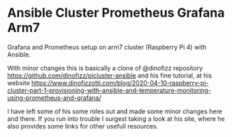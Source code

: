 
<h1>Ansible Cluster Prometheus Grafana Arm7</h1>

Grafana and Prometheus setup on arm7 cluster (Raspberry Pi 4) with Ansible.

With minor changes this is basically a clone of @dinofizz repository https://github.com/dinofizz/picluster-ansible and his fine tutorial, at his website https://www.dinofizzotti.com/blog/2020-04-10-raspberry-pi-cluster-part-1-provisioning-with-ansible-and-temperature-monitoring-using-prometheus-and-grafana/

I have left some of his some roles out and made some minor changes here and there. If you run into trouble I surgest taking a look at his site, where he also provides some links for other usefull resources.

